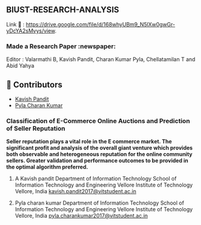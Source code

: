 ## BIUST-RESEARCH-ANALYSIS

Link :link: : https://drive.google.com/file/d/168whyUBm9_N5lXw0gwGr-yDcYA2sMvys/view.
<H3>Made a Research Paper :newspaper: <br></h3>
Editor : Valarmathi B, Kavish Pandit, Charan Kumar Pyla, Chellatamilan T and Abid Yahya

## :busts_in_silhouette: Contributors
- [Kavish Pandit](https://github.com/beastgetsssavvy13) 
- [Pyla Charan Kumar](https://github.com/itscharanp)

### Classification of E-Commerce Online Auctions and Prediction of Seller Reputation

**Seller reputation plays a vital role in the E commerce market. The significant profit and analysis of the overall giant venture which provides both observable and heterogeneous reputation for the online community sellers. Greater validation and performance outcomes to be provided in the optimal algorithm preferred.**

1. A Kavish pandit
Department of Information Technology School of Information Technology and Engineering
Vellore Institute of Technology Vellore, India kavish.pandit2017@vitstudent.ac.in

2. Pyla charan kumar Department of Information Technology
School of Information Technology and Engineering Vellore Institute of Technology
Vellore, India pyla.charankumar2017@vitstudent.ac.in


